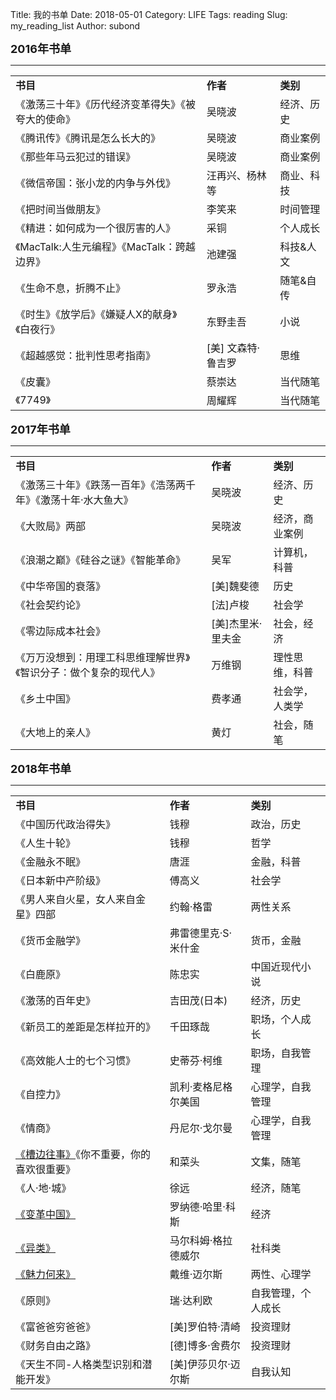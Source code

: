 Title: 我的书单
Date: 2018-05-01
Category: LIFE
Tags: reading
Slug: my_reading_list
Author: subond

<p><font size="4"><b>2016年书单</b></font></p>

<hr size="3px" color="#00BFF"/>
<table class="table table-bordered table-striped table-condensed"width="800" algin="left">
<tr><td><b>书目</b></td><td><b>作者</b></td><td><b>类别</b></td></tr>
<tr><td>《激荡三十年》《历代经济变革得失》《被夸大的使命》</td><td>吴晓波</td><td>经济、历史</td></tr>
<tr><td>《腾讯传》《腾讯是怎么长大的》</td><td>吴晓波</td><td>商业案例</td></tr>
<tr><td>《那些年马云犯过的错误》</td><td>吴晓波</td><td>商业案例</td></tr>
<tr><td>《微信帝国：张小龙的内争与外伐》</td><td>汪再兴、杨林等</td><td>商业、科技</td></tr>
<tr><td>《把时间当做朋友》</td><td>李笑来</td><td>时间管理</td></tr>
<tr><td>《精进：如何成为一个很厉害的人》</td><td>采铜</td><td>个人成长</td></tr>
<tr><td>《MacTalk:人生元编程》《MacTalk：跨越边界》</td><td>池建强</td><td>科技&人文</td></tr>
<tr><td>《生命不息，折腾不止》</td><td>罗永浩</td><td>随笔&自传</td></tr>
<tr><td>《时生》《放学后》《嫌疑人X的献身》《白夜行》</td><td>东野圭吾</td><td>小说</td></tr>
<tr><td>《超越感觉：批判性思考指南》</td><td>[美] 文森特·鲁吉罗 </td><td>思维</td></tr>
<tr><td>《皮囊》</td><td>蔡崇达 </td><td>当代随笔</td></tr>
<tr><td>《7749》</td><td>周耀辉 </td><td>当代随笔</td></tr>
</table>

<p><font size="4"><b>2017年书单</b></font></p>

<hr size="3px" color="#00BFF"/>
<table class="table table-bordered table-striped table-condensed"width="800" algin="left">
<tr><td><b>书目</b></td><td><b>作者</b></td><td><b>类别</b></td></tr>
<tr><td>《激荡三十年》《跌荡一百年》《浩荡两千年》《激荡十年·水大鱼大》</td><td>吴晓波</td><td>经济、历史</td></tr>
<tr><td>《大败局》两部</td><td>吴晓波</td><td>经济，商业案例</td></tr>
<tr><td>《浪潮之巅》《硅谷之谜》《智能革命》</td><td>吴军</td><td>计算机，科普</td></tr>
<tr><td>《中华帝国的衰落》</td><td>[美]魏斐德</td><td>历史</td></tr>
<tr><td>《社会契约论》</td><td>[法]卢梭</td><td>社会学</td></tr>
<tr><td>《零边际成本社会》</td><td>[美]杰里米·里夫金</td><td>社会，经济</td></tr>
<tr><td>《万万没想到：用理工科思维理解世界》《智识分子：做个复杂的现代人》</td><td>万维钢</td><td>理性思维，科普</td></tr>
<tr><td>《乡土中国》</td><td>费孝通</td><td>社会学，人类学</td></tr>
<tr><td>《大地上的亲人》</td><td>黄灯</td><td>社会，随笔</td></tr>
</table>

<p><font size="4"><b>2018年书单</b></font></p>

<hr size="3px" color="#00BFF"/>
<table class="table table-bordered table-striped table-condensed" width="800" algin="left">
<tr><td><b>书目</b></td><td><b>作者</b></td><td><b>类别</b></td></tr>
<tr><td>《中国历代政治得失》</td><td>钱穆</td><td>政治，历史</td></tr>
<tr><td>《人生十轮》</td><td>钱穆</td><td>哲学</td></tr>
<tr><td>《金融永不眠》</td><td>唐涯</td><td>金融，科普</td></tr>
<tr><td>《日本新中产阶级》</td><td>傅高义</td><td>社会学</td></tr>
<tr><td>《男人来自火星，女人来自金星》四部</td><td>约翰·格雷</td><td>两性关系</td></tr>
<tr><td>《货币金融学》</td><td>弗雷德里克·S·米什金</td><td>货币，金融</td></tr>
<tr><td>《白鹿原》</td><td>陈忠实</td><td>中国近现代小说</td></tr>
<tr><td>《激荡的百年史》</td><td>吉田茂(日本)</td><td>经济，历史</td></tr>
<tr><td>《新员工的差距是怎样拉开的》</td><td>千田琢哉</td><td>职场，个人成长</td></tr>
<tr><td>《高效能人士的七个习惯》</td><td>史蒂芬·柯维</td><td>职场，自我管理</td></tr>
<tr><td>《自控力》</td><td>凯利·麦格尼格尔美国</td><td>心理学，自我管理</td></tr>
<tr><td>《情商》</td><td>丹尼尔·戈尔曼</td><td>心理学，自我管理</td></tr>
<tr><td><a href="https://www.nextme.vip/2018-nian-wu-yue/cao-bian-wang-shi-bi-ji">《槽边往事》</a>《你不重要，你的喜欢很重要》</td><td>和菜头</td><td>文集，随笔</td></tr>
<tr><td>《人·地·城》</td><td>徐远</td><td>经济，随笔</td></tr>
<tr><td><a href="https://yuque.com/subond/nextme/2018-06-reformingchina2">《变革中国》</a></td><td>罗纳德·哈里·科斯</td><td>经济</td><tr>
<tr><td><a href="https://yuque.com/subond/nextme/2018-06-outliers2">《异类》</a></td><td>马尔科姆·格拉德威尔</td><td>社科类</td></tr>
<tr><td><a href="https://yuque.com/subond/nextme/2018-06-attraction2">《魅力何来》</a></td><td>戴维·迈尔斯</td><td>两性、心理学</td></tr>
<tr><td>《原则》</td><td>瑞·达利欧</td><td>自我管理，个人成长</td></tr>
<tr><td>《富爸爸穷爸爸》</td><td>[美]罗伯特·清崎</td><td>投资理财</td></tr>
<tr><td>《财务自由之路》</td><td>[德]博多·舍费尔</td><td>投资理财</td></tr>
<tr><td>《天生不同-人格类型识别和潜能开发》</td><td>[美]伊莎贝尔·迈尔斯</td><td>自我认知</td></tr>
</table>
